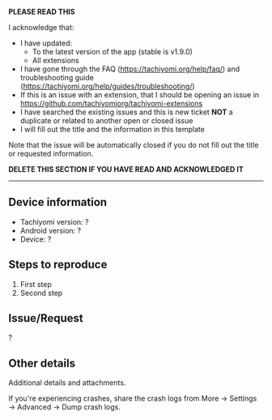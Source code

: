 **PLEASE READ THIS**

I acknowledge that:

- I have updated:
  - To the latest version of the app (stable is v1.9.0)
  - All extensions
- I have gone through the FAQ (https://tachiyomi.org/help/faq/) and troubleshooting guide (https://tachiyomi.org/help/guides/troubleshooting/)
- If this is an issue with an extension, that I should be opening an issue in https://github.com/tachiyomiorg/tachiyomi-extensions
- I have searched the existing issues and this is new ticket **NOT** a duplicate or related to another open or closed issue
- I will fill out the title and the information in this template

Note that the issue will be automatically closed if you do not fill out the title or requested information.

**DELETE THIS SECTION IF YOU HAVE READ AND ACKNOWLEDGED IT**

---

## Device information
* Tachiyomi version: ?
* Android version: ?
* Device: ?

## Steps to reproduce
1. First step
2. Second step

## Issue/Request
?

## Other details
Additional details and attachments.

If you're experiencing crashes, share the crash logs from More → Settings → Advanced → Dump crash logs.
